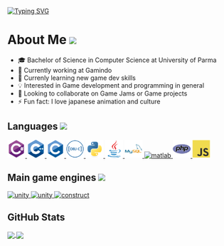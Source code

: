 [![Typing SVG](https://readme-typing-svg.herokuapp.com?font=Press+Start+2P&duration=2500&color=4CF786&center=true&vCenter=true&multiline=true&width=550&height=120&lines=Welcome+to+my+GitHub+page!;%E2%94%82%E2%96%88%E2%96%88%E2%96%88%E2%96%88%E2%96%88%E2%96%88%E2%96%88%E2%96%88%E2%96%88%E2%96%88%E2%96%88%E2%96%88%E2%96%88%E2%96%88%E2%96%88%E2%94%82;+;I'm+Cristian%2C+Game+Dev)](https://git.io/typing-svg)

# About Me <img height="80" src="https://static.wikia.nocookie.net/kirby-live-radio/images/2/24/Parasol_Kirby.gif/revision/latest/top-crop/width/360/height/450?cb=20200816131509">
 
* 🎓 Bachelor of Science in Computer Science at University of Parma
* 🔭 Currently working at Gamindo
* 🌱 Currenly learning new game dev skills
* 💡 Interested in Game development and programming in general
* 👯 Looking to collaborate on Game Jams or Game projects
* ⚡ Fun fact: I love japanese animation and culture

## Languages <img height="60" src="https://i.gifer.com/origin/9b/9b7f5636e14079f70c84cd6ad99004b1_w200.gif">
<p align="left"> 
   <a href="https://en.wikipedia.org/wiki/C_Sharp_(programming_language)" target="_blank"> <img src="https://raw.githubusercontent.com/devicons/devicon/master/icons/csharp/csharp-original.svg" alt="c#" width="40" height="40"/> </a>
  <a href="https://www.w3schools.com/cpp/cpp_intro.asp#:~:text=C%2B%2B%20is%20a%20cross%2Dplatform,over%20system%20resources%20and%20memory." target="_blank"> <img src="https://raw.githubusercontent.com/devicons/devicon/master/icons/cplusplus/cplusplus-original.svg" alt="cplusplus" width="40" height="40"/>
  </a> 
  <a href="https://en.wikipedia.org/wiki/C_(programming_language)" target="_blank"> <img src="https://raw.githubusercontent.com/devicons/devicon/master/icons/c/c-original.svg" alt="c" width="40" height="40"/> </a> 
 <a href="hhttps://en.wikipedia.org/wiki/Objective-C" target="_blank"> <img src="https://raw.githubusercontent.com/devicons/devicon/master/icons/objectivec/objectivec-plain.svg" alt="obj-c" width="40" height="40"/> </a> 
 <a href="https://www.python.org/" target="_blank"> <img src="https://raw.githubusercontent.com/devicons/devicon/master/icons/python/python-original.svg" alt="python" width="40" height="40"/> </a>
  <a href="https://www.java.com/it/" target="_blank"> <img src="https://raw.githubusercontent.com/devicons/devicon/master/icons/java/java-original.svg" alt="java" width="40" height="40"/> </a> 
  <a href="https://www.mysql.com/it/" target="_blank"> <img src="https://raw.githubusercontent.com/devicons/devicon/master/icons/mysql/mysql-original-wordmark.svg" alt="mysql" width="40" height="40"/> </a> 
  <a href="https://it.mathworks.com/products/matlab.html" target="_blank"> <img src="https://upload.wikimedia.org/wikipedia/commons/2/21/Matlab_Logo.png" alt="matlab" width="40" height="40"/> </a> 
   <a href="https://www.php.net/" target="_blank"> <img src="https://raw.githubusercontent.com/devicons/devicon/master/icons/php/php-original.svg" alt="php" width="40" height="40"/> </a> 
<a href="https://www.javascript.com/" target="_blank"> <img src="https://raw.githubusercontent.com/devicons/devicon/master/icons/javascript/javascript-original.svg" alt="js" width="40" height="40"/> </a> 
 </p>

## Main game engines <img height="50" src="https://i.kym-cdn.com/photos/images/original/001/884/344/99c.gif">
<p align="left"> 
   <a href="https://unity.com/" target="_blank"> <img src="https://i.redd.it/tu3gt6ysfxq71.png" alt="unity" width="40" height="40"/> </a>
  <a href="https://www.unrealengine.com/en-US" target="_blank"> <img src="https://upload.wikimedia.org/wikipedia/commons/2/20/UE_Logo_Black_Centered.svg" alt="unity" width="40" height="40"/> </a>
  <a href="https://www.construct.net/en" target="_blank"> <img src="https://upload.wikimedia.org/wikipedia/commons/thumb/7/79/Construct_3_Logo.svg/1200px-Construct_3_Logo.svg.png" alt="construct" width="40" height="40"/> </a>
 </p>
 
 
 ## GitHub Stats
 <a href="https://github.com/xPoke-glitch">
  <img align="center" src="https://github-readme-stats.vercel.app/api?username=xPoke-glitch&show_icons=true&theme=radical" />
</a>
<a href="https://github.com/xPoke-glitch">
  <img align="center" src="https://github-readme-stats.vercel.app/api/top-langs/?username=xPoke-glitch&layout=compact&theme=radical" />
</a>
<!-- ## <img height="40" src="https://66.media.tumblr.com/06ad37efe01d51ffc2f58363fe989653/tumblr_my74o3mTMV1rfjowdo1_500.gif"/> Section -->
<!--
**xPoke-glitch/xPoke-glitch** is a ✨ _special_ ✨ repository because its `README.md` (this file) appears on your GitHub profile.

Here are some ideas to get you started:

- 🔭 I’m currently working on ...
- 🌱 I’m currently learning ...
- 👯 I’m looking to collaborate on ...
- 🤔 I’m looking for help with ...
- 💬 Ask me about ...
- 📫 How to reach me: ...
- 😄 Pronouns: ...
- ⚡ Fun fact: ...
-->
